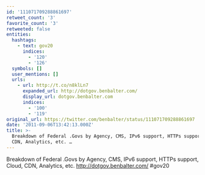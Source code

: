 ```yaml
---
id: '111071709288861697'
retweet_count: '3'
favorite_count: '3'
retweeted: false
entities:
  hashtags:
    - text: gov20
      indices:
        - '120'
        - '126'
  symbols: []
  user_mentions: []
  urls:
    - url: http://t.co/n8klLn7
      expanded_url: http://dotgov.benbalter.com/
      display_url: dotgov.benbalter.com
      indices:
        - '100'
        - '119'
original_url: https://twitter.com/benbalter/status/111071709288861697
date: '2011-09-06T13:42:13.000Z'
title: >-
  Breakdown of Federal .Govs by Agency, CMS, IPv6 support, HTTPs support, Cloud,
  CDN, Analytics, etc. …
---
```


Breakdown of Federal .Govs by Agency, CMS, IPv6 support, HTTPs support, Cloud, CDN, Analytics, etc. http://dotgov.benbalter.com/ #gov20